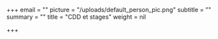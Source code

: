 +++
email = ""
picture = "/uploads/default_person_pic.png"
subtitle = ""
summary = ""
title = "CDD et stages"
weight = nil

+++
